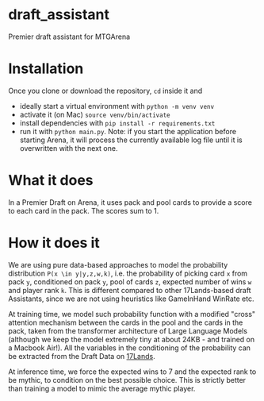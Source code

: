 # draft_assistant
Premier draft assistant for MTGArena

# Installation
Once you clone or download the repository, `cd` inside it and
- ideally start a virtual environment with `python -m venv venv`
- activate it (on Mac) `source venv/bin/activate`
- install dependencies with `pip install -r requirements.txt`
- run it with `python main.py`. Note: if you start the application before starting Arena, it will process the currently available log file until it is overwritten with the next one.

# What it does
In a Premier Draft on Arena, it uses pack and pool cards to provide a score to each card in the pack. The scores sum to 1.

# How it does it
 We are using pure data-based approaches to model the probability distribution `P(x \in y|y,z,w,k)`, i.e. the probability of picking card `x` from pack `y`, conditioned on pack `y`, pool of cards `z`, expected number of wins `w` and player rank `k`.
This is different compared to other 17Lands-based draft Assistants, since we are not using heuristics like GameInHand WinRate etc.

At training time, we model such probability function with a modified "cross" attention mechanism between the cards in the pool and the cards in the pack, taken from the transformer architecture of Large Language Models
 (although we keep the model extremely tiny at about 24KB - and trained on a Macbook Air!). 
All the variables in the conditioning of the probability can be extracted from the Draft Data on [17Lands]([url](https://www.17lands.com/public_datasets)).

At inference time, we force the expected wins to 7 and the expected rank to be mythic, to condition on the best possible choice. This is strictly better than training a model to mimic the average mythic player.

